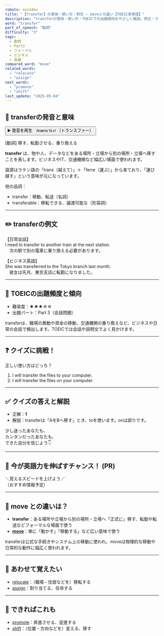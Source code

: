 ```yaml
---
robots: noindex
title: "【transfer】の意味・使い方・例文 ― moveとの違い【TOEIC英単語】"
description: "transferの意味・使い方・TOEICでの出題傾向をやさしく解説。例文・クイズ付きでmoveとの違いもわかりやすく学べます。"
word: "transfer"
part_of_speech: "動詞"
difficulty: "3"
tags:
  - 動詞
  - Part3
  - フォーマル
  - ビジネス
  - 会議
compared_word: "move"
related_words:
  - "relocate"
  - "assign"
next_words:
  - "promote"
  - "shift"
last_update: "2025-05-04"
---
```


## 🔰 transferの発音と意味

<button class="play-audio" onclick="playTTS('transfer')">
  <span class="play-audio-main">
    ▶️ 発音を再生　/trænsˈfɜːr/
  </span>
  <span class="play-audio-sub">
    （トランスファー）
  </span>
</button>

[動詞] 移す、転勤させる、乗り換える

**transfer** は、物や人、データなどをある場所・立場から別の場所・立場へ移すことを表します。ビジネスやIT、交通機関など幅広い場面で使われます。

語源はラテン語の「trans（越えて）」＋「ferre（運ぶ）」から来ており、「運び越す」という意味が元になっています。

他の品詞：  
- transfer：移動、転送（名詞）
- transferable：移転できる、譲渡可能な（形容詞）

---

## ✏️ transferの例文

【日常会話】  
I need to transfer to another train at the next station.  
　次の駅で別の電車に乗り換える必要があります。

【ビジネス英語】  
She was transferred to the Tokyo branch last month.  
　彼女は先月、東京支店に転勤になりました。

---

## 🎯 TOEICの出題頻度と傾向

- 難易度：★★★☆☆
- 出題パート：Part 3（会話問題）

transferは、職場の異動や資金の移動、交通機関の乗り換えなど、ビジネスや日常の会話で頻出します。TOEICでは会話や説明文でよく見かけます。

---

## ❓ クイズに挑戦！

正しい使い方はどっち？

1. I will transfer the files to your computer.  
2. I will transfer the files on your computer.

---

## ✅ クイズの答えと解説

- 正解：**1**
- 解説：transferは「AをBへ移す」とき、toを使います。onは誤りです。

少し迷ったあなたも、  
カンタンだったあなたも、  
できた自分を信じよう👇️

---

## 🚀 今が英語力を伸ばすチャンス！ (PR)

<div class="info-center">
＼覚えるスピードを上げよう／<br>  
（おすすめ情報予定）
</div>

---

## 🤔  move との違いは？

- **transfer**：ある場所や立場から別の場所・立場へ「正式に」移す、転勤や転送などフォーマルな場面で使う
- **[move](/word/move/)**：単に「動かす」「移動する」など広い意味で使う

transferは公式な手続きやシステム上の移動に使われ、moveは物理的な移動や日常的な動作に幅広く使われます。

---

## 🧩 あわせて覚えたい

- [relocate](/word/relocate/)：（職場・住居などを）移転する
- [assign](/word/assign/)：割り当てる、任命する

---

## 📖 できればこれも

- [promote](/word/promote/)：昇進させる、促進する
- [shift](/word/shift/)：（位置・方向などを）変える、移す

<!-- cvid: aid49_bid17 -->

